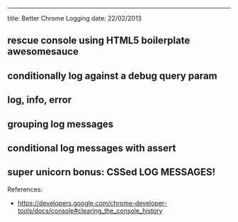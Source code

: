 --- 
title: Better Chrome Logging
date: 22/02/2013

## rescue console using HTML5 boilerplate awesomesauce

## conditionally log against a debug query param

## log, info, error

## grouping log messages

## conditional log messages with assert

## super unicorn bonus: CSSed LOG MESSAGES!

References:

- https://developers.google.com/chrome-developer-tools/docs/console#clearing_the_console_history
